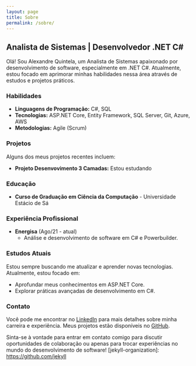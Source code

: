 ```yaml
---
layout: page
title: Sobre
permalink: /sobre/
---
```


## Analista de Sistemas | Desenvolvedor .NET C#

Olá! Sou Alexandre Quintela, um Analista de Sistemas apaixonado por desenvolvimento de software, especialmente em .NET C#. Atualmente, estou focado em aprimorar minhas habilidades nessa área através de estudos e projetos práticos.

### Habilidades

- **Linguagens de Programação:** C#, SQL
- **Tecnologias:** ASP.NET Core, Entity Framework, SQL Server, Git, Azure, AWS
- **Metodologias:** Agile (Scrum)

### Projetos

Alguns dos meus projetos recentes incluem:

- **Projeto Desenvovimento 3 Camadas:** Estou estudando

### Educação

- **Curso de Graduação em Ciência da Computação** - Universidade Estácio de Sá

### Experiência Profissional

- **Energisa** (Ago/21 - atual)
  - Análise e desenvolvimento de software em C# e Powerbuilder.

### Estudos Atuais

Estou sempre buscando me atualizar e aprender novas tecnologias. Atualmente, estou focado em:

- Aprofundar meus conhecimentos em ASP.NET Core.
- Explorar práticas avançadas de desenvolvimento em C#.

### Contato

Você pode me encontrar no [LinkedIn](https://www.linkedin.com/in/alexandreschefferquintela) para mais detalhes sobre minha carreira e experiência. Meus projetos estão disponíveis no [GitHub](https://github.com/AlexandreQuintela).

Sinta-se à vontade para entrar em contato comigo para discutir oportunidades de colaboração ou apenas para trocar experiências no mundo do desenvolvimento de software!
[jekyll-organization]: https://github.com/jekyll
